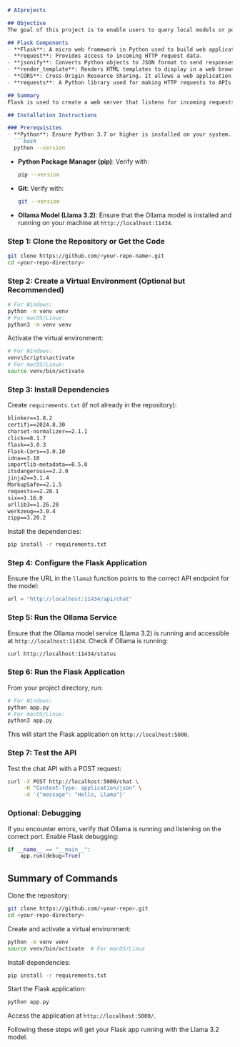 ```markdown
# AIprojects

## Objective
The goal of this project is to enable users to query local models or popular models like Llama 3.2 without incurring token costs. This allows users to access and retrieve information efficiently and cost-effectively.

## Flask Components
- **Flask**: A micro web framework in Python used to build web applications and APIs.
- **request**: Provides access to incoming HTTP request data.
- **jsonify**: Converts Python objects to JSON format to send responses back to clients.
- **render_template**: Renders HTML templates to display in a web browser.
- **CORS**: Cross-Origin Resource Sharing. It allows a web application running at one domain (e.g., localhost:5000) to interact with a resource on another domain (e.g., an API server at localhost:11434). This is important for security but needs to be enabled for certain use cases.
- **requests**: A Python library used for making HTTP requests to APIs or web servers.

## Summary
Flask is used to create a web server that listens for incoming requests. It renders an HTML template for the UI and provides an API (/chat) for handling chat requests. CORS is enabled to allow cross-origin requests. The `llama3` function sends user input to an API hosting the llama3.2 model, retrieves a response, and handles errors. The chat route listens for POST requests, processes user input, and sends it to the model via the `llama3` function. This is essentially a chatbot interface that connects the front-end (webpage) to a language model (like Llama) running on a backend API.

## Installation Instructions

### Prerequisites
- **Python**: Ensure Python 3.7 or higher is installed on your system. Verify with:
  ```bash
  python --version
  ```
- **Python Package Manager (pip)**: Verify with:
  ```bash
  pip --version
  ```
- **Git**: Verify with:
  ```bash
  git --version
  ```
- **Ollama Model (Llama 3.2)**: Ensure that the Ollama model is installed and running on your machine at `http://localhost:11434`.

### Step 1: Clone the Repository or Get the Code
```bash
git clone https://github.com/<your-repo-name>.git
cd <your-repo-directory>
```

### Step 2: Create a Virtual Environment (Optional but Recommended)
```bash
# For Windows:
python -m venv venv
# For macOS/Linux:
python3 -m venv venv
```
Activate the virtual environment:
```bash
# For Windows:
venv\Scripts\activate
# For macOS/Linux:
source venv/bin/activate
```

### Step 3: Install Dependencies
Create `requirements.txt` (if not already in the repository):
```txt
blinker==1.8.2
certifi==2024.8.30
charset-normalizer==2.1.1
click==8.1.7
flask==3.0.3
Flask-Cors==3.0.10
idna==3.10
importlib-metadata==8.5.0
itsdangerous==2.2.0
jinja2==3.1.4
MarkupSafe==2.1.5
requests==2.28.1
six==1.16.0
urllib3==1.26.20
werkzeug==3.0.4
zipp==3.20.2
```
Install the dependencies:
```bash
pip install -r requirements.txt
```

### Step 4: Configure the Flask Application
Ensure the URL in the `llama3` function points to the correct API endpoint for the model:
```python
url = "http://localhost:11434/api/chat"
```

### Step 5: Run the Ollama Service
Ensure that the Ollama model service (Llama 3.2) is running and accessible at `http://localhost:11434`. Check if Ollama is running:
```bash
curl http://localhost:11434/status
```

### Step 6: Run the Flask Application
From your project directory, run:
```bash
# For Windows:
python app.py
# For macOS/Linux:
python3 app.py
```
This will start the Flask application on `http://localhost:5000`.

### Step 7: Test the API
Test the chat API with a POST request:
```bash
curl -X POST http://localhost:5000/chat \
     -H "Content-Type: application/json" \
     -d '{"message": "Hello, Llama"}'
```

### Optional: Debugging
If you encounter errors, verify that Ollama is running and listening on the correct port. Enable Flask debugging:
```python
if __name__ == "__main__":
    app.run(debug=True)
```

## Summary of Commands
Clone the repository:
```bash
git clone https://github.com/<your-repo>.git
cd <your-repo-directory>
```
Create and activate a virtual environment:
```bash
python -m venv venv
source venv/bin/activate  # For macOS/Linux
```
Install dependencies:
```bash
pip install -r requirements.txt
```
Start the Flask application:
```bash
python app.py
```
Access the application at `http://localhost:5000/`.

Following these steps will get your Flask app running with the Llama 3.2 model.  
```
 
